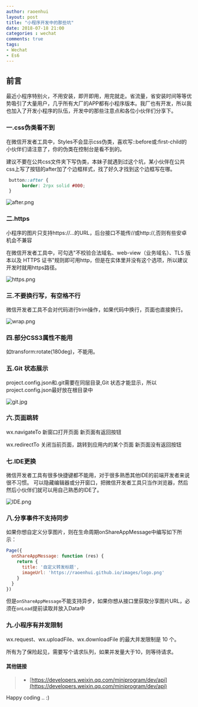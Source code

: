 ```yaml
---
author: raoenhui
layout: post
title: "小程序开发中的那些坑"
date: 2018-07-18 21:00
categories : wechat
comments: true
tags:
- Wechat
- Es6
---
```


##  前言

最近小程序特别火，不用安装，即开即用，用完就走。省流量，省安装时间等等优势吸引了大量用户，几乎所有大厂的APP都有小程序版本。我厂也有开发，所以我也加入了开发小程序的队伍，开发中的那些注意点和各位小伙伴们分享下。


### 一.css伪类看不到

  在微信开发者工具中，Styles不会显示css伪类，喜欢写::before或:first-child的小伙伴们请注意了，你的伪类在控制台是看不到的。
  
  建议不要在公共css文件夹下写伪类，本妹子就遇到过这个坑，某小伙伴在公共css上写了按钮的after加了个边框样式，找了好久才找到这个边框写在哪。

```css
 button::after {
 	  border: 2rpx solid #000;  
 }
```

![after.png](https://upload-images.jianshu.io/upload_images/9902136-f4ec3d52aa3df3dc.png?imageMogr2/auto-orient/strip%7CimageView2/2/w/1240)

### 二.https

小程序的图片只支持https://...的URL，后台接口不能传//或http://,否则有些安卓机会不兼容

在微信开发者工具中，可勾选"不校验合法域名、web-view（业务域名）、TLS 版本以及 HTTPS 证书"规则即可用http，但是在实体里并没有这个选项，所以建议开发时就用https路径。

![https.png](https://upload-images.jianshu.io/upload_images/9902136-9e913b9a449c2f99.png?imageMogr2/auto-orient/strip%7CimageView2/2/w/1240)

### 三.不要换行写，有空格不行

微信开发者工具不会对代码进行trim操作，如果代码中换行，页面也直接换行。

![wrap.png](https://upload-images.jianshu.io/upload_images/9902136-f7fbc578d51c2413.png?imageMogr2/auto-orient/strip%7CimageView2/2/w/1240)


### 四.部分CSS3属性不能用

  如transform:rotate(180deg)，不能用。

### 五.Git 状态展示
  project.config.json和.git需要在同层目录,Git 状态才能显示，所以project.config.json最好放在根目录中
  
  ![git.jpg](https://upload-images.jianshu.io/upload_images/9902136-03b914e0a738ae80.jpg?imageMogr2/auto-orient/strip%7CimageView2/2/w/1240)

### 六.页面跳转

  wx.navigateTo 新窗口打开页面 新页面有返回按钮
  
  wx.redirectTo 关闭当前页面，跳转到应用内的某个页面   新页面没有返回按钮
  
### 七.IDE更换

  微信开发者工具有很多快捷键都不能用，对于很多熟悉其他IDE的前端开发者来说很不习惯。
  可以隐藏编辑器或分开窗口，把微信开发者工具只当作浏览器，然后然后小伙伴们就可以用自己熟悉的IDE了。
  
  ![IDE.png](https://upload-images.jianshu.io/upload_images/9902136-52a2d9087fb98508.png?imageMogr2/auto-orient/strip%7CimageView2/2/w/1240)

### 八.分享事件不支持同步

   如果你想自定义分享图片，则在生命周期onShareAppMessage中编写如下所示：
   
```javascript
Page({
  onShareAppMessage: function (res) {
    return {
      title: '自定义转发标题',
      imageUrl: 'https://raoenhui.github.io/images/logo.png'
    }
  }
})
```
   但是`onShareAppMessage`不能支持异步，如果你想从接口里获取分享图片URL，必须在`onLoad`提前读取并放入Data中

### 九.小程序有并发限制
wx.request、wx.uploadFile、wx.downloadFile 的最大并发限制是 10 个。

所有为了保险起见，需要写个请求队列，如果并发量大于10，则等待请求。 
   
#### 其他链接

> *  [https://developers.weixin.qq.com/miniprogram/dev/api](https://developers.weixin.qq.com/miniprogram/dev/api)


Happy coding .. :)
